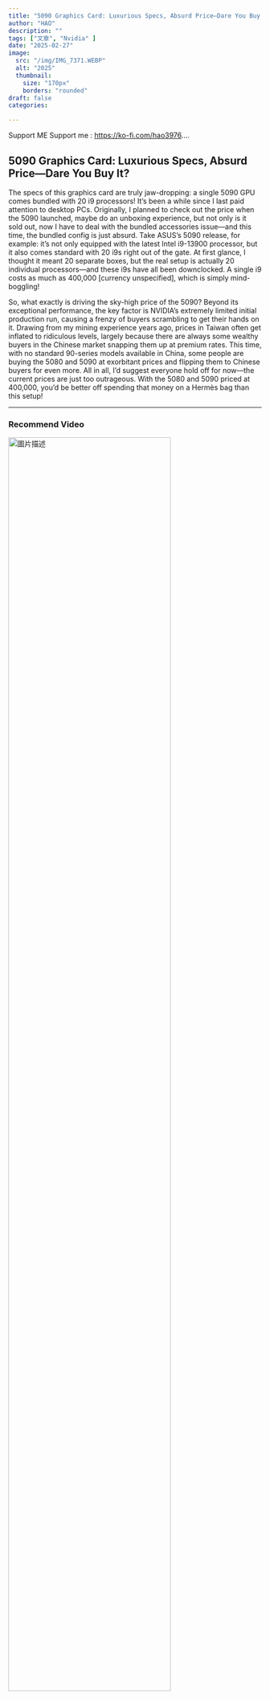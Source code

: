 ```yaml
---
title: "5090 Graphics Card: Luxurious Specs, Absurd Price—Dare You Buy It?"
author: "HAO"
description: ""
tags: ["文章", "Nvidia" ]
date: "2025-02-27"
image:
  src: "/img/IMG_7371.WEBP"
  alt: "2025"
  thumbnail:
    size: "170px"
    borders: "rounded"
draft: false
categories:

---
```


Support ME 
Support me : https://ko-fi.com/hao3976....
<!--more-->

## **5090 Graphics Card: Luxurious Specs, Absurd Price—Dare You Buy It?**

The specs of this graphics card are truly jaw-dropping: a single 5090 GPU comes bundled with 20 i9 processors! It’s been a while since I last paid attention to desktop PCs. Originally, I planned to check out the price when the 5090 launched, maybe do an unboxing experience, but not only is it sold out, now I have to deal with the bundled accessories issue—and this time, the bundled config is just absurd. Take ASUS’s 5090 release, for example: it’s not only equipped with the latest Intel i9-13900 processor, but it also comes standard with 20 i9s right out of the gate. At first glance, I thought it meant 20 separate boxes, but the real setup is actually 20 individual processors—and these i9s have all been downclocked. A single i9 costs as much as 400,000 [currency unspecified], which is simply mind-boggling!

So, what exactly is driving the sky-high price of the 5090? Beyond its exceptional performance, the key factor is NVIDIA’s extremely limited initial production run, causing a frenzy of buyers scrambling to get their hands on it. Drawing from my mining experience years ago, prices in Taiwan often get inflated to ridiculous levels, largely because there are always some wealthy buyers in the Chinese market snapping them up at premium rates. This time, with no standard 90-series models available in China, some people are buying the 5080 and 5090 at exorbitant prices and flipping them to Chinese buyers for even more. All in all, I’d suggest everyone hold off for now—the current prices are just too outrageous. With the 5080 and 5090 priced at 400,000, you’d be better off spending that money on a Hermès bag than this setup!

---

### Recommend Video

<a href="/img/IMG_5881.JPG " data-lightbox="image-1" data-title="我的图片">
    <img src="/img/IMG_5881.JPG " width="80%" alt="圖片描述">
</a>

**[NEW Install Esign & Source on iPhone & iPad | NO Jailbreak NO PC No Revokes iOS 15 to iOS 18.2](https://youtu.be/6v36u9J26ZA)**

---

<a href="/img/IMG_5807.JPG " data-lightbox="image-1" data-title="我的图片">
    <img src="/img/IMG_5807.JPG " width="80%" alt="圖片描述">
</a>

**[New Method to Install Filza on iPhone (ios15-18) I on iPhone/iPad Without PC or Jailbreaks revokes | NEW](https://youtu.be/zOXXSiAsZ_g)**

---

<a href="/img/IMG_6370.JPG " data-lightbox="image-1" data-title="我的图片">
    <img src="/img/IMG_6370.JPG " width="80%" alt="圖片描述">
</a>

**[NEW how to download scarlet no revoke install scarlet & ipa on iPhone & ios | NO PC iOS 15 to 18.2](https://youtu.be/7QLeN4mEZgo)**

---

<a href="/img/IMG_6068.JPG " data-lightbox="image-1" data-title="我的图片">
    <img src="/img/IMG_6068.JPG " width="80%" alt="圖片描述">
</a>

**[NEW Install Scarlet & iPA on iPhone & iPad | NO Jailbreak NO PC Revokes iOS 15 to iOS 18.2 Fix ESign](https://youtu.be/zF4702nXE-c)**

---

<a href="/img/IMG_5918.JPG " data-lightbox="image-1" data-title="我的图片">
    <img src="/img/IMG_5918.JPG " width="80%" alt="圖片描述">
</a>

**[Install Esign & IPA Files on iPhone & iPad | NO Jailbreak NO PC No Revokes iOS 15 to iOS 18.2 | NEW](https://youtu.be/ygGUh-kUyd0)**

---